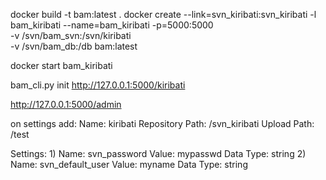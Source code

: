 docker build -t bam:latest .
docker create --link=svn_kiribati:svn_kiribati -l bam_kiribati --name=bam_kiribati -p=5000:5000 \
    -v /svn/bam_svn:/svn/kiribati \
    -v /svn/bam_db:/db
    bam:latest

docker start bam_kiribati



bam_cli.py init http://127.0.0.1:5000/kiribati

http://127.0.0.1:5000/admin

on settings add:
Name: kiribati
Repository Path: /svn_kiribati
Upload Path: /test

Settings:
1)
Name: svn_password
Value: mypasswd
Data Type: string
2)
Name: svn_default_user
Value: myname
Data Type: string
